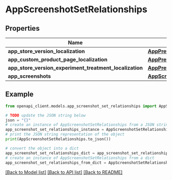 # AppScreenshotSetRelationships


## Properties

Name | Type | Description | Notes
------------ | ------------- | ------------- | -------------
**app_store_version_localization** | [**AppPreviewSetRelationshipsAppStoreVersionLocalization**](AppPreviewSetRelationshipsAppStoreVersionLocalization.md) |  | [optional] 
**app_custom_product_page_localization** | [**AppPreviewSetRelationshipsAppCustomProductPageLocalization**](AppPreviewSetRelationshipsAppCustomProductPageLocalization.md) |  | [optional] 
**app_store_version_experiment_treatment_localization** | [**AppPreviewSetRelationshipsAppStoreVersionExperimentTreatmentLocalization**](AppPreviewSetRelationshipsAppStoreVersionExperimentTreatmentLocalization.md) |  | [optional] 
**app_screenshots** | [**AppScreenshotSetRelationshipsAppScreenshots**](AppScreenshotSetRelationshipsAppScreenshots.md) |  | [optional] 

## Example

```python
from openapi_client.models.app_screenshot_set_relationships import AppScreenshotSetRelationships

# TODO update the JSON string below
json = "{}"
# create an instance of AppScreenshotSetRelationships from a JSON string
app_screenshot_set_relationships_instance = AppScreenshotSetRelationships.from_json(json)
# print the JSON string representation of the object
print(AppScreenshotSetRelationships.to_json())

# convert the object into a dict
app_screenshot_set_relationships_dict = app_screenshot_set_relationships_instance.to_dict()
# create an instance of AppScreenshotSetRelationships from a dict
app_screenshot_set_relationships_from_dict = AppScreenshotSetRelationships.from_dict(app_screenshot_set_relationships_dict)
```
[[Back to Model list]](../README.md#documentation-for-models) [[Back to API list]](../README.md#documentation-for-api-endpoints) [[Back to README]](../README.md)


